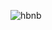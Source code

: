 ![hbnb](https://s3.amazonaws.com/alx-intranet.hbtn.io/uploads/medias/2018/6/65f4a1dd9c51265f49d0.png?X-Amz-Algorithm=AWS4-HMAC-SHA256&X-Amz-Credential=AKIARDDGGGOUSBVO6H7D%2F20220802%2Fus-east-1%2Fs3%2Faws4_request&X-Amz-Date=20220802T211704Z&X-Amz-Expires=86400&X-Amz-SignedHeaders=host&X-Amz-Signature=a089d0188ddc78c93974a45bb7e87a1bf99c04e6ba7d1d958645392daba38dcf "hbnb")
